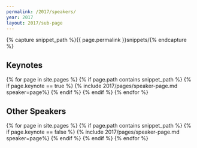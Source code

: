 ```yaml
---
permalink: /2017/speakers/
year: 2017
layout: 2017/sub-page
---
```


{% capture snippet_path %}{{ page.permalink }}snippets/{% endcapture %}

<div class="container speakers" id="keynote-speakers">

<h2>Keynotes</h2>
{% for page in site.pages %}
{% if page.path contains snippet_path %}
{% if page.keynote == true %}
 {% include 2017/pages/speaker-page.md  speaker=page%}
{% endif %}
{% endif %}
{% endfor %}

</div>
<div class="container speakers"  id="speakers">
<h2>Other Speakers</h2>
{% for page in site.pages %}
{% if page.path contains snippet_path %}
{% if page.keynote == false %}
  {% include 2017/pages/speaker-page.md  speaker=page%}
{% endif %}
{% endif %}
{% endfor %}
</div>
